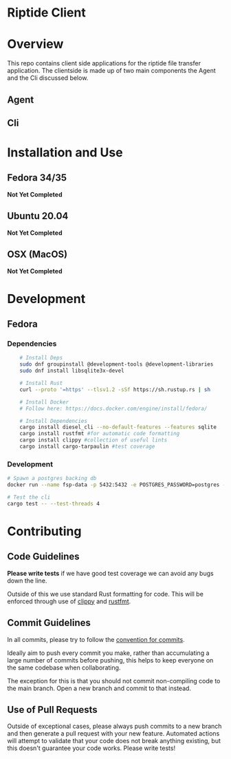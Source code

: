 <!-- TODO: Add badges here -->
# Riptide Client
# Overview
This repo contains client side applications for the riptide file transfer application. The clientside is made up of two main components the Agent and the Cli discussed below.

## Agent

<!-- TODO -->

## Cli

<!-- TODO -->

# Installation and Use

## Fedora 34/35
<!-- TODO -->
**Not Yet Completed**

## Ubuntu 20.04
<!-- TODO -->
**Not Yet Completed**

## OSX (MacOS)
<!-- TODO -->
**Not Yet Completed**

# Development

## Fedora

### Dependencies
```sh
    # Install Deps
    sudo dnf groupinstall @development-tools @development-libraries
    sudo dnf install libsqlite3x-devel

    # Install Rust
    curl --proto '=https' --tlsv1.2 -sSf https://sh.rustup.rs | sh

    # Install Docker
    # Follow here: https://docs.docker.com/engine/install/fedora/

    # Install Dependencies
    cargo install diesel_cli --no-default-features --features sqlite
    cargo install rustfmt #for automatic code formatting
    cargo install clippy #collection of useful lints
    cargo install cargo-tarpaulin #test coverage
```

### Development
```sh
# Spawn a postgres backing db
docker run --name fsp-data -p 5432:5432 -e POSTGRES_PASSWORD=postgres -d postgres -N 500

# Test the cli
cargo test -- --test-threads 4
```

# Contributing

## Code Guidelines
**Please write tests** if we have good test coverage we can avoid any bugs down the line.

Outside of this we use standard Rust formatting for code. This will be enforced through use of [clippy](https://github.com/rust-lang/rust-clippy) and [rustfmt](https://github.com/rust-lang/rustfmt).

## Commit Guidelines
In all commits, please try to follow the [convention for commits](https://www.conventionalcommits.org/en/v1.0.0/#specification).

Ideally aim to push every commit you make, rather than accumulating a large number of commits before pushing, this helps to keep everyone on the same
codebase when collaborating.

The exception for this is that you should not commit non-compiling code to the main branch. Open a new branch and
commit to that instead.

## Use of Pull Requests
Outside of exceptional cases, please always push commits to a new branch and then generate a pull request with your new feature. Automated actions will attempt to validate that your code does not break anything existing, but this doesn't guarantee your code works. Please write tests!